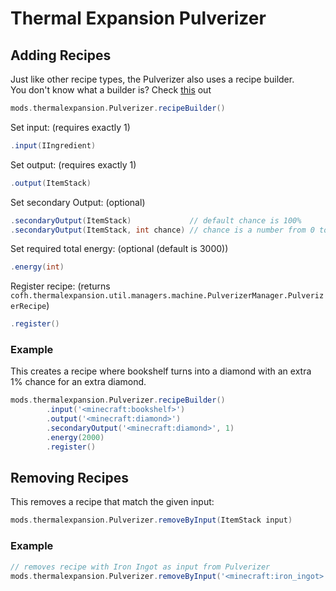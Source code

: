 # Thermal Expansion Pulverizer

## Adding Recipes
Just like other recipe types, the Pulverizer also uses a recipe builder. <br>
You don't know what a builder is? Check [this](https://groovyscript-docs.readthedocs.io/en/latest/groovy/builder/) out
```groovy
mods.thermalexpansion.Pulverizer.recipeBuilder()
```

Set input: (requires exactly 1)
```groovy
.input(IIngredient)
```

Set output: (requires exactly 1)
```groovy
.output(ItemStack)
```

Set secondary Output: (optional)
````groovy
.secondaryOutput(ItemStack)             // default chance is 100%
.secondaryOutput(ItemStack, int chance) // chance is a number from 0 to 100 where 100 is 100%  
````

Set required total energy: (optional (default is 3000))
```groovy
.energy(int)
```

Register recipe: (returns `cofh.thermalexpansion.util.managers.machine.PulverizerManager.PulverizerRecipe`)
````groovy
.register()
````

### Example
This creates a recipe where bookshelf turns into a diamond with an extra 1% chance for an extra diamond.
````groovy
mods.thermalexpansion.Pulverizer.recipeBuilder()
        .input('<minecraft:bookshelf>')
        .output('<minecraft:diamond>')
        .secondaryOutput('<minecraft:diamond>', 1)
        .energy(2000)
        .register()
````

## Removing Recipes
This removes a recipe that match the given input:
````groovy
mods.thermalexpansion.Pulverizer.removeByInput(ItemStack input)
````

### Example
````groovy
// removes recipe with Iron Ingot as input from Pulverizer
mods.thermalexpansion.Pulverizer.removeByInput('<minecraft:iron_ingot>')
````
